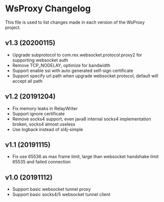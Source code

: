 # WsProxy Changelog

This file is used to list changes made in each version of the WsProxy project.

## v1.3 (20200115)

- Upgrade subprotocol to com.rex.websocket.protocol.proxy2 for supporting websocket auth
- Remove TCP_NODELAY, optimize for bandwidth
- Support enable ssl with auto generated self-sign certificate
- Support specify url path when upgrade websocket protocol, default will accept all path

## v1.2 (20191204)

- Fix memory leaks in RelayWriter
- Support ignore certificate
- Remove socks4 support, even java8 internal socks4 implementation broken, socks4 almost useless
- Use logback instead of sl4j-simple

## v1.1 (20191115)

- Fix use 65536 as max frame limit, large than websocket handshake limit 65535 and failed connection

## v1.0 (20191112)

- Support basic websocket tunnel proxy
- Support basic socks4/5 websocket tunnel client

